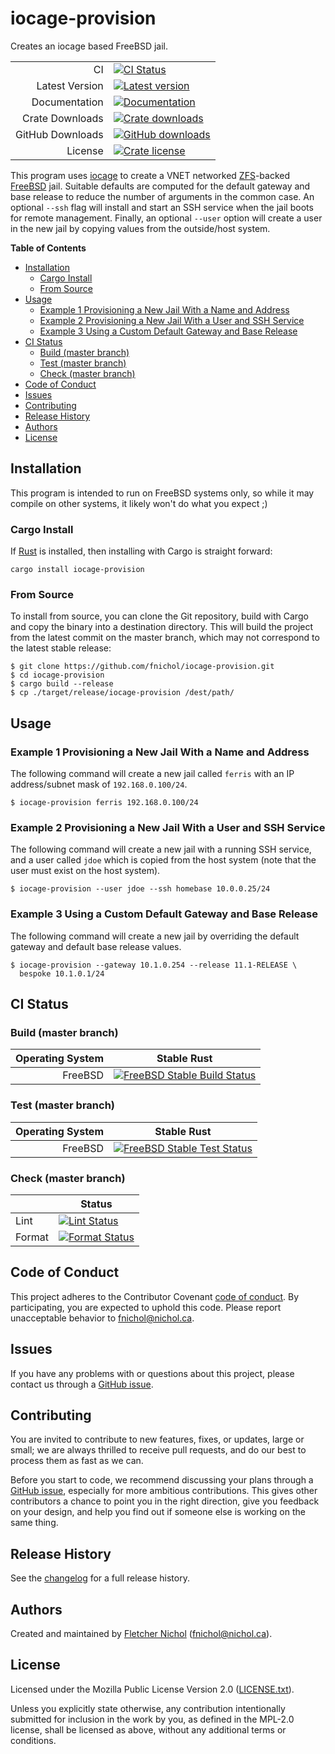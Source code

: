 # iocage-provision

Creates an iocage based FreeBSD jail.

|                  |                                                         |
| ---------------: | ------------------------------------------------------- |
|               CI | [![CI Status][badge-ci-overall]][ci]                    |
|   Latest Version | [![Latest version][badge-version]][crate]               |
|    Documentation | [![Documentation][badge-docs]][docs]                    |
|  Crate Downloads | [![Crate downloads][badge-crate-dl]][crate]             |
| GitHub Downloads | [![GitHub downloads][badge-github-dl]][github-releases] |
|          License | [![Crate license][badge-license]][github]               |

This program uses [iocage] to create a VNET networked [ZFS]-backed [FreeBSD]
jail. Suitable defaults are computed for the default gateway and base release to
reduce the number of arguments in the common case. An optional `--ssh` flag will
install and start an SSH service when the jail boots for remote management.
Finally, an optional `--user` option will create a user in the new jail by
copying values from the outside/host system.

[freebsd]: https://www.freebsd.org/
[iocage]: https://iocage.io/
[zfs]: https://zfsonfreebsd.github.io/ZoF/

**Table of Contents**

<!-- toc -->

- [Installation](#installation)
  - [Cargo Install](#cargo-install)
  - [From Source](#from-source)
- [Usage](#usage)
  - [Example 1 Provisioning a New Jail With a Name and Address](#example-1-provisioning-a-new-jail-with-a-name-and-address)
  - [Example 2 Provisioning a New Jail With a User and SSH Service](#example-2-provisioning-a-new-jail-with-a-user-and-ssh-service)
  - [Example 3 Using a Custom Default Gateway and Base Release](#example-3-using-a-custom-default-gateway-and-base-release)
- [CI Status](#ci-status)
  - [Build (master branch)](#build-master-branch)
  - [Test (master branch)](#test-master-branch)
  - [Check (master branch)](#check-master-branch)
- [Code of Conduct](#code-of-conduct)
- [Issues](#issues)
- [Contributing](#contributing)
- [Release History](#release-history)
- [Authors](#authors)
- [License](#license)

<!-- tocstop -->

## Installation

This program is intended to run on FreeBSD systems only, so while it may compile
on other systems, it likely won't do what you expect ;)

### Cargo Install

If [Rust](https://rustup.rs/) is installed, then installing with Cargo is
straight forward:

```console
cargo install iocage-provision
```

### From Source

To install from source, you can clone the Git repository, build with Cargo and
copy the binary into a destination directory. This will build the project from
the latest commit on the master branch, which may not correspond to the latest
stable release:

```console
$ git clone https://github.com/fnichol/iocage-provision.git
$ cd iocage-provision
$ cargo build --release
$ cp ./target/release/iocage-provision /dest/path/
```

## Usage

### Example 1 Provisioning a New Jail With a Name and Address

The following command will create a new jail called `ferris` with an IP
address/subnet mask of `192.168.0.100/24`.

```console
$ iocage-provision ferris 192.168.0.100/24
```

### Example 2 Provisioning a New Jail With a User and SSH Service

The following command will create a new jail with a running SSH service, and a
user called `jdoe` which is copied from the host system (note that the user must
exist on the host system).

```console
$ iocage-provision --user jdoe --ssh homebase 10.0.0.25/24
```

### Example 3 Using a Custom Default Gateway and Base Release

The following command will create a new jail by overriding the default gateway
and default base release values.

```console
$ iocage-provision --gateway 10.1.0.254 --release 11.1-RELEASE \
  bespoke 10.1.0.1/24
```

## CI Status

### Build (master branch)

| Operating System | Stable Rust                                                             |
| ---------------: | ----------------------------------------------------------------------- |
|          FreeBSD | [![FreeBSD Stable Build Status][badge-stable_freebsd-build]][ci-master] |

### Test (master branch)

| Operating System | Stable Rust                                                           |
| ---------------: | --------------------------------------------------------------------- |
|          FreeBSD | [![FreeBSD Stable Test Status][badge-stable_freebsd-test]][ci-master] |

### Check (master branch)

|        | Status                                            |
| ------ | ------------------------------------------------- |
| Lint   | [![Lint Status][badge-check-lint]][ci-master]     |
| Format | [![Format Status][badge-check-format]][ci-master] |

## Code of Conduct

This project adheres to the Contributor Covenant [code of
conduct][code-of-conduct]. By participating, you are expected to uphold this
code. Please report unacceptable behavior to fnichol@nichol.ca.

## Issues

If you have any problems with or questions about this project, please contact us
through a [GitHub issue][issues].

## Contributing

You are invited to contribute to new features, fixes, or updates, large or
small; we are always thrilled to receive pull requests, and do our best to
process them as fast as we can.

Before you start to code, we recommend discussing your plans through a [GitHub
issue][issues], especially for more ambitious contributions. This gives other
contributors a chance to point you in the right direction, give you feedback on
your design, and help you find out if someone else is working on the same thing.

## Release History

See the [changelog] for a full release history.

## Authors

Created and maintained by [Fletcher Nichol][fnichol] (<fnichol@nichol.ca>).

## License

Licensed under the Mozilla Public License Version 2.0 ([LICENSE.txt][license]).

Unless you explicitly state otherwise, any contribution intentionally submitted
for inclusion in the work by you, as defined in the MPL-2.0 license, shall be
licensed as above, without any additional terms or conditions.

[badge-check-format]:
  https://img.shields.io/cirrus/github/fnichol/iocage-provision.svg?style=flat-square&task=check&script=format
[badge-check-lint]:
  https://img.shields.io/cirrus/github/fnichol/iocage-provision.svg?style=flat-square&task=check&script=lint
[badge-ci-overall]:
  https://img.shields.io/cirrus/github/fnichol/iocage-provision.svg?style=flat-square
[badge-crate-dl]:
  https://img.shields.io/crates/d/iocage-provision.svg?style=flat-square
[badge-docs]: https://docs.rs/iocage-provision/badge.svg?style=flat-square
[badge-github-dl]:
  https://img.shields.io/github/downloads/fnichol/iocage-provision/total.svg?style=flat-square
[badge-license]:
  https://img.shields.io/crates/l/iocage-provision.svg?style=flat-square
[badge-stable_freebsd-build]:
  https://img.shields.io/cirrus/github/fnichol/iocage-provision.svg?style=flat-square&task=test_stable_freebsd&script=build
[badge-stable_freebsd-test]:
  https://img.shields.io/cirrus/github/fnichol/iocage-provision.svg?style=flat-square&task=test_stable_freebsd&script=test
[badge-version]:
  https://img.shields.io/crates/v/iocage-provision.svg?style=flat-square
[changelog]:
  https://github.com/fnichol/iocage-provision/blob/master/CHANGELOG.md
[ci]: https://cirrus-ci.com/github/fnichol/iocage-provision
[ci-master]: https://cirrus-ci.com/github/fnichol/iocage-provision/master
[code-of-conduct]:
  https://github.com/fnichol/iocage-provision/blob/master/CODE_OF_CONDUCT.md
[crate]: https://crates.io/crates/iocage-provision
[docs]: https://docs.rs/iocage-provision
[fnichol]: https://github.com/fnichol
[github-releases]: https://github.com/fnichol/iocage-provision/releases
[github]: https://github.com/fnichol/iocage-provision
[issues]: https://github.com/fnichol/iocage-provision/issues
[license]: https://github.com/fnichol/iocage-provision/blob/master/LICENSE.txt
